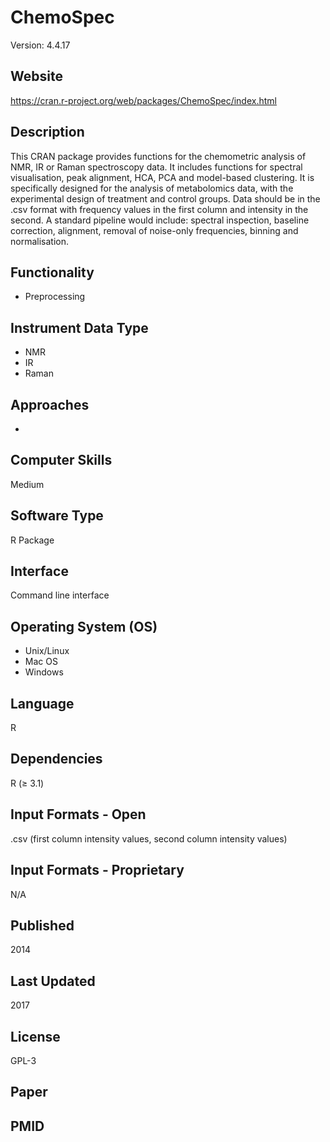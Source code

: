 # ChemoSpec
Version: 4.4.17

## Website
https://cran.r-project.org/web/packages/ChemoSpec/index.html

## Description
This CRAN package provides functions for the chemometric analysis of NMR, IR or Raman spectroscopy data. It includes functions for spectral visualisation, peak alignment, HCA, PCA and model-based clustering. It is specifically designed for the analysis of metabolomics data, with the experimental design of treatment and control groups. Data should be in the .csv format with frequency values in the first column and intensity in the second. A standard pipeline would include: spectral inspection, baseline correction, alignment, removal of noise-only frequencies, binning and normalisation.

## Functionality
- Preprocessing

## Instrument Data Type
- NMR
- IR
- Raman

## Approaches
-

## Computer Skills
Medium

## Software Type
R Package

## Interface
Command line interface

## Operating System (OS)
- Unix/Linux
- Mac OS
- Windows

## Language
R

## Dependencies
R (≥ 3.1)

## Input Formats - Open
.csv (first column intensity values, second column intensity values)

## Input Formats - Proprietary
N/A

## Published
2014

## Last Updated
2017

## License
GPL-3

## Paper

## PMID
